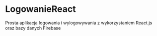 # LogowanieReact
Prosta aplikacja logowania i wylogowywania z wykorzystaniem React.js oraz bazy danych Firebase
